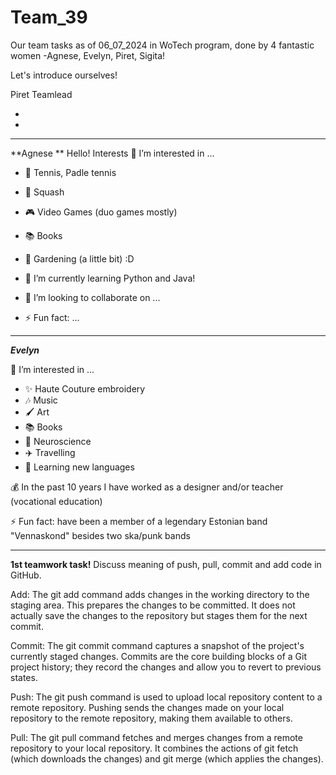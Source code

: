 # Team_39
Our team tasks as of 06_07_2024 in WoTech program, done by 4 fantastic women -Agnese, Evelyn, Piret, Sigita! 

Let's introduce ourselves!


Piret 
Teamlead



-
-
***
**Agnese **
Hello! 
Interests
👀 I’m interested in ...
- 🎾 Tennis, Padle tennis
- 🎾 Squash
- 🎮 Video Games (duo games mostly)
- 📚 Books
- 🌱 Gardening (a little bit) :D


- 🌱 I’m currently learning Python and Java! 
- 💞️ I’m looking to collaborate on ...
- ⚡ Fun fact: ...
***
***Evelyn***

👀 I’m interested in ...

- ✨ Haute Couture embroidery
- 🎶 Music
- 🖌️ Art
- 📚 Books
- 🧠 Neuroscience
- ✈️ Travelling
- 📖 Learning new languages
  
💰 In the past 10 years I have worked as a designer and/or teacher (vocational education) 

⚡ Fun fact: have been a member of a legendary Estonian band "Vennaskond" besides two ska/punk bands

***

**1st teamwork task!**
Discuss meaning of push, pull, commit and add code in GitHub.


Add: The git add command adds changes in the working directory to the staging area. This prepares the changes to be committed. It does not actually save the changes to the repository but stages them for the next commit.

Commit: The git commit command captures a snapshot of the project's currently staged changes. Commits are the core building blocks of a Git project history; they record the changes and allow you to revert to previous states.

Push: The git push command is used to upload local repository content to a remote repository. Pushing sends the changes made on your local repository to the remote repository, making them available to others.

Pull: The git pull command fetches and merges changes from a remote repository to your local repository. It combines the actions of git fetch (which downloads the changes) and git merge (which applies the changes).
